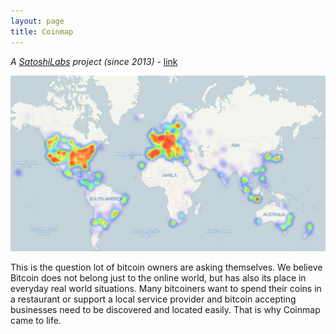 ```yaml
---
layout: page
title: Coinmap
---
```


*A [SatoshiLabs](/satoshilabs) project (since 2013)* - [link](https://coinmap.org/)

![coinmap1](/assets/coinmap1.jpg)

This is the question lot of bitcoin owners are asking themselves. We believe Bitcoin does not belong just to the online world, but has also its place in everyday real world situations. Many bitcoiners want to spend their coins in a restaurant or support a local service provider and bitcoin accepting businesses need to be discovered and located easily. That is why Coinmap came to life.
